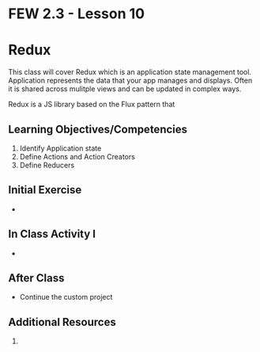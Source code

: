 # FEW 2.3 - Lesson 10

# Redux

This class will cover Redux which is an application state management tool. Application represents the data that your app manages and displays. Often it is shared across mulitple views and can be updated in complex ways. 

Redux is a JS library based on the Flux pattern that 

## Learning Objectives/Competencies

1. Identify Application state 
1. Define Actions and Action Creators 
1. Define Reducers

## Initial Exercise

-  

## In Class Activity I

- 

## After Class

- Continue the custom project 

## Additional Resources

1. 

